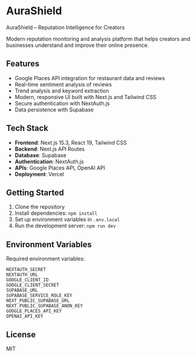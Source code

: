 # AuraShield

AuraShield – Reputation Intelligence for Creators

Modern reputation monitoring and analysis platform that helps creators and businesses understand and improve their online presence.

## Features

- Google Places API integration for restaurant data and reviews
- Real-time sentiment analysis of reviews
- Trend analysis and keyword extraction
- Modern, responsive UI built with Next.js and Tailwind CSS
- Secure authentication with NextAuth.js
- Data persistence with Supabase

## Tech Stack

- **Frontend**: Next.js 15.3, React 19, Tailwind CSS
- **Backend**: Next.js API Routes
- **Database**: Supabase
- **Authentication**: NextAuth.js
- **APIs**: Google Places API, OpenAI API
- **Deployment**: Vercel

## Getting Started

1. Clone the repository
2. Install dependencies: `npm install`
3. Set up environment variables in `.env.local`
4. Run the development server: `npm run dev`

## Environment Variables

Required environment variables:
```
NEXTAUTH_SECRET
NEXTAUTH_URL
GOOGLE_CLIENT_ID
GOOGLE_CLIENT_SECRET
SUPABASE_URL
SUPABASE_SERVICE_ROLE_KEY
NEXT_PUBLIC_SUPABASE_URL
NEXT_PUBLIC_SUPABASE_ANON_KEY
GOOGLE_PLACES_API_KEY
OPENAI_API_KEY
```

## License

MIT
